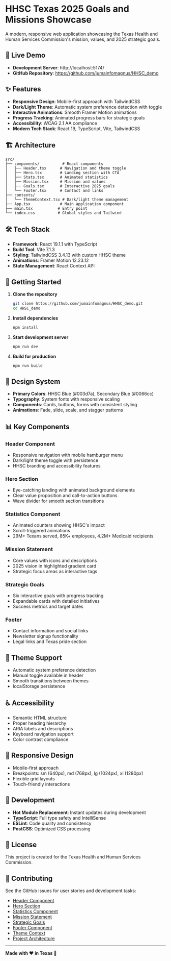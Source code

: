 # HHSC Texas 2025 Goals and Missions Showcase

A modern, responsive web application showcasing the Texas Health and Human Services Commission's mission, values, and 2025 strategic goals.

## 🚀 Live Demo

- **Development Server**: http://localhost:5174/
- **GitHub Repository**: https://github.com/jumainfomagnus/HHSC_demo

## ✨ Features

- **Responsive Design**: Mobile-first approach with TailwindCSS
- **Dark/Light Theme**: Automatic system preference detection with toggle
- **Interactive Animations**: Smooth Framer Motion animations
- **Progress Tracking**: Animated progress bars for strategic goals
- **Accessibility**: WCAG 2.1 AA compliance
- **Modern Tech Stack**: React 19, TypeScript, Vite, TailwindCSS

## 🏗️ Architecture

```
src/
├── components/          # React components
│   ├── Header.tsx      # Navigation and theme toggle
│   ├── Hero.tsx        # Landing section with CTA
│   ├── Stats.tsx       # Animated statistics
│   ├── Mission.tsx     # Mission and values
│   ├── Goals.tsx       # Interactive 2025 goals
│   └── Footer.tsx      # Contact and links
├── contexts/
│   └── ThemeContext.tsx # Dark/light theme management
├── App.tsx             # Main application component
├── main.tsx           # Entry point
└── index.css          # Global styles and Tailwind
```

## 🛠️ Tech Stack

- **Framework**: React 19.1.1 with TypeScript
- **Build Tool**: Vite 7.1.3
- **Styling**: TailwindCSS 3.4.13 with custom HHSC theme
- **Animations**: Framer Motion 12.23.12
- **State Management**: React Context API

## 🚀 Getting Started

1. **Clone the repository**
   ```bash
   git clone https://github.com/jumainfomagnus/HHSC_demo.git
   cd HHSC_demo
   ```

2. **Install dependencies**
   ```bash
   npm install
   ```

3. **Start development server**
   ```bash
   npm run dev
   ```

4. **Build for production**
   ```bash
   npm run build
   ```

## 🎨 Design System

- **Primary Colors**: HHSC Blue (#003d7a), Secondary Blue (#0066cc)
- **Typography**: System fonts with responsive scaling
- **Components**: Cards, buttons, forms with consistent styling
- **Animations**: Fade, slide, scale, and stagger patterns

## 📊 Key Components

### Header Component
- Responsive navigation with mobile hamburger menu
- Dark/light theme toggle with persistence
- HHSC branding and accessibility features

### Hero Section
- Eye-catching landing with animated background elements
- Clear value proposition and call-to-action buttons
- Wave divider for smooth section transitions

### Statistics Component
- Animated counters showing HHSC's impact
- Scroll-triggered animations
- 29M+ Texans served, 85K+ employees, 4.2M+ Medicaid recipients

### Mission Statement
- Core values with icons and descriptions
- 2025 vision in highlighted gradient card
- Strategic focus areas as interactive tags

### Strategic Goals
- Six interactive goals with progress tracking
- Expandable cards with detailed initiatives
- Success metrics and target dates

### Footer
- Contact information and social links
- Newsletter signup functionality
- Legal links and Texas pride section

## 🌙 Theme Support

- Automatic system preference detection
- Manual toggle available in header
- Smooth transitions between themes
- localStorage persistence

## ♿ Accessibility

- Semantic HTML structure
- Proper heading hierarchy
- ARIA labels and descriptions
- Keyboard navigation support
- Color contrast compliance

## 📱 Responsive Design

- Mobile-first approach
- Breakpoints: sm (640px), md (768px), lg (1024px), xl (1280px)
- Flexible grid layouts
- Touch-friendly interactions

## 🔧 Development

- **Hot Module Replacement**: Instant updates during development
- **TypeScript**: Full type safety and IntelliSense
- **ESLint**: Code quality and consistency
- **PostCSS**: Optimized CSS processing

## 📄 License

This project is created for the Texas Health and Human Services Commission.

## 🤝 Contributing

See the GitHub issues for user stories and development tasks:
- [Header Component](https://github.com/jumainfomagnus/HHSC_demo/issues/1)
- [Hero Section](https://github.com/jumainfomagnus/HHSC_demo/issues/2)
- [Statistics Component](https://github.com/jumainfomagnus/HHSC_demo/issues/3)
- [Mission Statement](https://github.com/jumainfomagnus/HHSC_demo/issues/4)
- [Strategic Goals](https://github.com/jumainfomagnus/HHSC_demo/issues/5)
- [Footer Component](https://github.com/jumainfomagnus/HHSC_demo/issues/6)
- [Theme Context](https://github.com/jumainfomagnus/HHSC_demo/issues/7)
- [Project Architecture](https://github.com/jumainfomagnus/HHSC_demo/issues/8)

---

**Made with ❤️ in Texas** 🤠